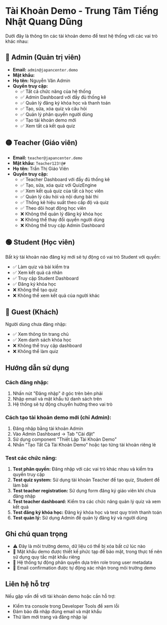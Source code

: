 # Tài Khoản Demo - Trung Tâm Tiếng Nhật Quang Dũng

Dưới đây là thông tin các tài khoản demo để test hệ thống với các vai trò khác nhau:

## 🔴 Admin (Quản trị viên)

- **Email:** `admin@japancenter.demo`
- **Mật khẩu:** `   `
- **Họ tên:** Nguyễn Văn Admin
- **Quyền truy cập:**
  - ✅ Tất cả chức năng của hệ thống
  - ✅ Admin Dashboard với đầy đủ thống kê
  - ✅ Quản lý đăng ký khóa học và thanh toán
  - ✅ Tạo, sửa, xóa quiz và câu hỏi
  - ✅ Quản lý phân quyền người dùng
  - ✅ Tạo tài khoản demo mới
  - ✅ Xem tất cả kết quả quiz

## 🟡 Teacher (Giáo viên)

- **Email:** `teacher@japancenter.demo`
- **Mật khẩu:** `Teacher123!@#`
- **Họ tên:** Trần Thị Giáo Viên
- **Quyền truy cập:**
  - ✅ Teacher Dashboard với đầy đủ thống kê
  - ✅ Tạo, sửa, xóa quiz với QuizEngine
  - ✅ Xem kết quả quiz của tất cả học viên
  - ✅ Quản lý câu hỏi và nội dung bài thi
  - ✅ Thống kê hiệu suất theo cấp độ và quiz
  - ✅ Theo dõi hoạt động học viên
  - ❌ Không thể quản lý đăng ký khóa học
  - ❌ Không thể thay đổi quyền người dùng
  - ❌ Không thể truy cập Admin Dashboard

## 🟢 Student (Học viên)

Bất kỳ tài khoản nào đăng ký mới sẽ tự động có vai trò Student với quyền:

- ✅ Làm quiz và bài kiểm tra
- ✅ Xem kết quả cá nhân
- ✅ Truy cập Student Dashboard
- ✅ Đăng ký khóa học
- ❌ Không thể tạo quiz
- ❌ Không thể xem kết quả của người khác

## 🔵 Guest (Khách)

Người dùng chưa đăng nhập:

- ✅ Xem thông tin trang chủ
- ✅ Xem danh sách khóa học
- ❌ Không thể truy cập dashboard
- ❌ Không thể làm quiz

## Hướng dẫn sử dụng

### Cách đăng nhập:

1. Nhấn nút "Đăng nhập" ở góc trên bên phải
2. Nhập email và mật khẩu từ danh sách trên
3. Hệ thống sẽ tự động chuyển hướng theo vai trò

### Cách tạo tài khoản demo mới (chỉ Admin):

1. Đăng nhập bằng tài khoản Admin
2. Vào Admin Dashboard → Tab "Cài đặt"
3. Sử dụng component "Thiết Lập Tài Khoản Demo"
4. Nhấn "Tạo Tất Cả Tài Khoản Demo" hoặc tạo từng tài khoản riêng lẻ

### Test các chức năng:

1. **Test phân quyền:** Đăng nhập với các vai trò khác nhau và kiểm tra quyền truy cập
2. **Test quiz system:** Sử dụng tài khoản Teacher để tạo quiz, Student để làm bài
3. **Test teacher registration:** Sử dụng form đăng ký giáo viên khi chưa đăng nhập
4. **Test teacher dashboard:** Kiểm tra các chức năng quản lý quiz và xem kết quả
5. **Test đăng ký khóa học:** Đăng ký khóa học và test quy trình thanh toán
6. **Test quản lý:** Sử dụng Admin để quản lý đăng ký và người dùng

## Ghi chú quan trọng

- ⚠️ Đây là môi trường demo, dữ liệu có thể bị xóa bất cứ lúc nào
- 🔐 Mật khẩu demo được thiết kế phức tạp để bảo mật, trong thực tế nên sử dụng quy tắc mật khẩu riêng
- 🎯 Hệ thống tự động phân quyền dựa trên role trong user metadata
- 📧 Email confirmation được tự động xác nhận trong môi trường demo

## Liên hệ hỗ trợ

Nếu gặp vấn đề với tài khoản demo hoặc cần hỗ trợ:

- Kiểm tra console trong Developer Tools để xem lỗi
- Đảm bảo đã nhập đúng email và mật khẩu
- Thử làm mới trang và đăng nhập lại
